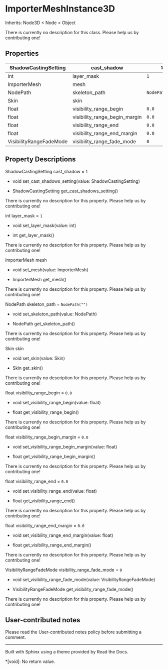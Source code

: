 # ImporterMeshInstance3D

Inherits: Node3D < Node < Object

There is currently no description for this class. Please help us by
contributing one!

## Properties

ShadowCastingSetting | cast_shadow | `1`  
---|---|---  
int | layer_mask | `1`  
ImporterMesh | mesh  
NodePath | skeleton_path | `NodePath("")`  
Skin | skin  
float | visibility_range_begin | `0.0`  
float | visibility_range_begin_margin | `0.0`  
float | visibility_range_end | `0.0`  
float | visibility_range_end_margin | `0.0`  
VisibilityRangeFadeMode | visibility_range_fade_mode | `0`  
  
## Property Descriptions

ShadowCastingSetting cast_shadow = `1`

  * void set_cast_shadows_setting(value: ShadowCastingSetting)

  * ShadowCastingSetting get_cast_shadows_setting()

There is currently no description for this property. Please help us by
contributing one!

int layer_mask = `1`

  * void set_layer_mask(value: int)

  * int get_layer_mask()

There is currently no description for this property. Please help us by
contributing one!

ImporterMesh mesh

  * void set_mesh(value: ImporterMesh)

  * ImporterMesh get_mesh()

There is currently no description for this property. Please help us by
contributing one!

NodePath skeleton_path = `NodePath("")`

  * void set_skeleton_path(value: NodePath)

  * NodePath get_skeleton_path()

There is currently no description for this property. Please help us by
contributing one!

Skin skin

  * void set_skin(value: Skin)

  * Skin get_skin()

There is currently no description for this property. Please help us by
contributing one!

float visibility_range_begin = `0.0`

  * void set_visibility_range_begin(value: float)

  * float get_visibility_range_begin()

There is currently no description for this property. Please help us by
contributing one!

float visibility_range_begin_margin = `0.0`

  * void set_visibility_range_begin_margin(value: float)

  * float get_visibility_range_begin_margin()

There is currently no description for this property. Please help us by
contributing one!

float visibility_range_end = `0.0`

  * void set_visibility_range_end(value: float)

  * float get_visibility_range_end()

There is currently no description for this property. Please help us by
contributing one!

float visibility_range_end_margin = `0.0`

  * void set_visibility_range_end_margin(value: float)

  * float get_visibility_range_end_margin()

There is currently no description for this property. Please help us by
contributing one!

VisibilityRangeFadeMode visibility_range_fade_mode = `0`

  * void set_visibility_range_fade_mode(value: VisibilityRangeFadeMode)

  * VisibilityRangeFadeMode get_visibility_range_fade_mode()

There is currently no description for this property. Please help us by
contributing one!

## User-contributed notes

Please read the User-contributed notes policy before submitting a comment.

* * *

Built with Sphinx using a theme provided by Read the Docs.

  *[void]: No return value.

